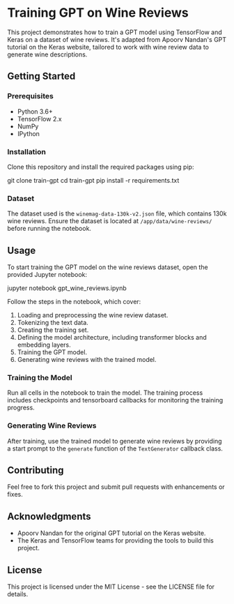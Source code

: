 # Training GPT on Wine Reviews

This project demonstrates how to train a GPT model using TensorFlow and Keras on a dataset of wine reviews. It's adapted from Apoorv Nandan's GPT tutorial on the Keras website, tailored to work with wine review data to generate wine descriptions.

## Getting Started

### Prerequisites

- Python 3.6+
- TensorFlow 2.x
- NumPy
- IPython

### Installation

Clone this repository and install the required packages using pip:

git clone train-gpt
cd train-gpt
pip install -r requirements.txt


### Dataset

The dataset used is the `winemag-data-130k-v2.json` file, which contains 130k wine reviews. Ensure the dataset is located at `/app/data/wine-reviews/` before running the notebook.

## Usage

To start training the GPT model on the wine reviews dataset, open the provided Jupyter notebook:

jupyter notebook gpt_wine_reviews.ipynb


Follow the steps in the notebook, which cover:

1. Loading and preprocessing the wine review dataset.
2. Tokenizing the text data.
3. Creating the training set.
4. Defining the model architecture, including transformer blocks and embedding layers.
5. Training the GPT model.
6. Generating wine reviews with the trained model.

### Training the Model

Run all cells in the notebook to train the model. The training process includes checkpoints and tensorboard callbacks for monitoring the training progress.

### Generating Wine Reviews

After training, use the trained model to generate wine reviews by providing a start prompt to the `generate` function of the `TextGenerator` callback class.

## Contributing

Feel free to fork this project and submit pull requests with enhancements or fixes.

## Acknowledgments

- Apoorv Nandan for the original GPT tutorial on the Keras website.
- The Keras and TensorFlow teams for providing the tools to build this project.

## License

This project is licensed under the MIT License - see the LICENSE file for details.
